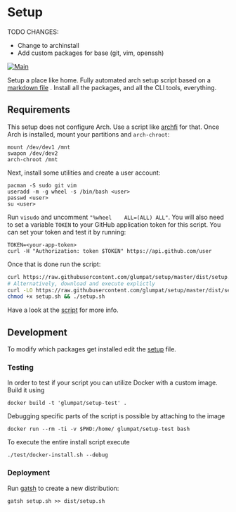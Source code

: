 # Setup

TODO CHANGES:

- Change to archinstall
- Add custom packages for base (git, vim, openssh)

[![Main](https://github.com/glumpat/setup/actions/workflows/main.yml/badge.svg)](https://github.com/glumpat/setup/actions/workflows/main.yml)

Setup a place like home. Fully automated arch setup script based on a [markdown file](files/setup.md) . Install all the packages, and all the CLI tools, everything.

## Requirements

This setup does not configure Arch. Use a script like [archfi](https://github.com/MatMoul/archfi) for that. Once Arch is installed, mount your partitions and `arch-chroot`:

```
mount /dev/dev1 /mnt
swapon /dev/dev2
arch-chroot /mnt
```

Next, install some utilities and create a user account:

```
pacman -S sudo git vim
useradd -m -g wheel -s /bin/bash <user>
passwd <user>
su <user>
```

Run `visudo` and uncomment `"%wheel    ALL=(ALL) ALL"`. You will also need to set a variable `TOKEN` to your GitHub application token for this script. You can set your token and test it by running:

```
TOKEN=<your-app-token>
curl -H "Authorization: token $TOKEN" https://api.github.com/user
```

Once that is done run the script:

```bash
curl https://raw.githubusercontent.com/glumpat/setup/master/dist/setup.sh |  bash
# Alternatively, download and execute explictly
curl -LO https://raw.githubusercontent.com/glumpat/setup/master/dist/setup.sh
chmod +x setup.sh && ./setup.sh
```

Have a look at the [script](setup.sh) for more info.

## Development

To modify which packages get installed edit the [setup](files/setup.md) file.

### Testing

In order to test if your script you can utilize Docker with a custom image. Build it using

```
docker build -t 'glumpat/setup-test' .
```

Debugging specific parts of the script is possible by attaching to the image

```
docker run --rm -ti -v $PWD:/home/ glumpat/setup-test bash
```

To execute the entire install script execute

```
./test/docker-install.sh --debug
```

### Deployment

Run [gatsh](https://github.com/hschne/gatsh/tree/master) to create a new distribution:

```
gatsh setup.sh >> dist/setup.sh
```
